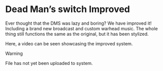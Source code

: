 # Dead Man’s switch Improved
Ever thought that the DMS was lazy and boring? We have improved it!
Including a brand new broadcast and custom warhead music.
The whole thing still functions the same as the original, but it has been stylized.

Here, a video can be seen showcasing the improved system.
> [!WARNING]
> File has not yet been uploaded to system.
